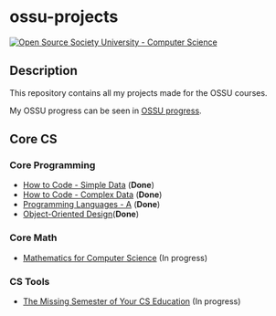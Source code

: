 # ossu-projects 

[![Open Source Society University - Computer Science](https://img.shields.io/badge/OSSU-computer--science-blue.svg)](https://github.com/ossu/computer-science)

## Description

This repository contains all my projects made for the OSSU courses.

My OSSU progress can be seen in [OSSU progress](https://trello.com/b/DIZv8gOk/ossu-progress).

## Core CS

### Core Programming

* [How to Code - Simple Data](https://github.com/gpm22/ossu-projects/tree/main/How%20to%20Code%20Simple%20Data) (**Done**)
* [How to Code - Complex Data](https://github.com/gpm22/ossu-projects/tree/main/How%20to%20Code%20Complex%20Data) (**Done**)
* [Programming Languages - A](https://github.com/gpm22/ossu-projects/tree/main/Programming%20Languages/A) (**Done**)
* [Object-Oriented Design](https://github.com/gpm22/ossu-projects/tree/main/Object-Oriented%20Design)(**Done**)

### Core Math

* [Mathematics for Computer Science](https://github.com/gpm22/ossu-projects/tree/main/Mathematics%20for%20Computer%20Science) (In progress)

### CS Tools

* [The Missing Semester of Your CS Education](https://github.com/gpm22/ossu-projects/tree/main/Missing%20CS%20Semester) (In progress)

